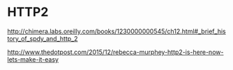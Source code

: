 # HTTP2

http://chimera.labs.oreilly.com/books/1230000000545/ch12.html#_brief_history_of_spdy_and_http_2

http://www.thedotpost.com/2015/12/rebecca-murphey-http2-is-here-now-lets-make-it-easy